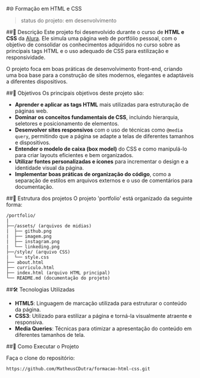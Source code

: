 #🌐 Formação em HTML e CSS

>status do projeto: em desenvolvimento

##📝 Descrição
Este projeto foi desenvolvido durante o curso de **HTML e CSS** da [Alura](https://www.alura.com.br/). Ele simula uma página web de portfólio pessoal, com o objetivo de consolidar os conhecimentos adquiridos no curso sobre as principais tags HTML e o uso adequado de CSS para estilização e responsividade.

O projeto foca em boas práticas de desenvolvimento front-end, criando uma boa base para a construção de sites modernos, elegantes e adaptáveis a diferentes dispositivos.

##🎯 Objetivos
Os principais objetivos deste projeto são:

- **Aprender e aplicar as tags HTML** mais utilizadas para estruturação de páginas web.
- **Dominar os conceitos fundamentais de CSS**, incluindo hierarquia, seletores e posicionamento de elementos.
- **Desenvolver sites responsivos** com o uso de técnicas como `@media query`, permitindo que a página se adapte a telas de diferentes tamanhos e dispositivos.
- **Entender o modelo de caixa (box model)** do CSS e como manipulá-lo para criar layouts eficientes e bem organizados.
- **Utilizar fontes personalizadas e ícones** para incrementar o design e a identidade visual da página.
- **Implementar boas práticas de organização do código**, como a separação de estilos em arquivos externos e o uso de comentários para documentação.

##📂 Estrutura dos projetos
O projeto 'portfolio' está organizado da seguinte forma:

```
/portfolio/
|
├──/assets/ (arquivos de midias)
|  ├── github.png
|  ├── imagem.png
|  ├── instagram.png
|  └── linkeding.png
├──/style/ (arquivo CSS)
|  └── style.css
├── about.html
├── curriculo.html
├── index.html (arquivo HTML principal)
└── README.md (documentação do projeto)

```

##🛠️ Tecnologias Utilizadas

- **HTML5**: Linguagem de marcação utilizada para estruturar o conteúdo da página.
- **CSS3**: Utilizado para estilizar a página e torná-la visualmente atraente e responsiva.
- **Media Queries**: Técnicas para otimizar a apresentação do conteúdo em diferentes tamanhos de tela.

##🚀 Como Executar o Projeto

Faça o clone do repositório:

```
https://github.com/MatheusCDutra/formacao-html-css.git
```



